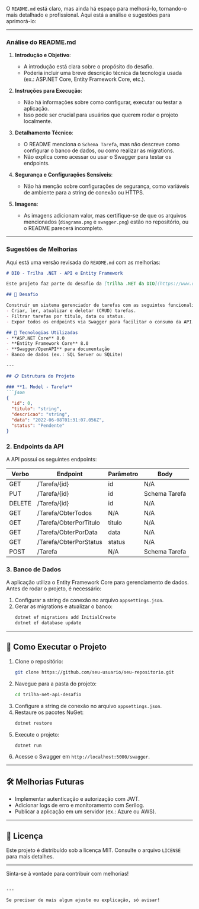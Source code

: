 O `README.md` está claro, mas ainda há espaço para melhorá-lo, tornando-o mais detalhado e profissional. Aqui está a análise e sugestões para aprimorá-lo:

---

### **Análise do README.md**

1. **Introdução e Objetivo**:
   - A introdução está clara sobre o propósito do desafio.
   - Poderia incluir uma breve descrição técnica da tecnologia usada (ex.: ASP.NET Core, Entity Framework Core, etc.).

2. **Instruções para Execução**:
   - Não há informações sobre como configurar, executar ou testar a aplicação.
   - Isso pode ser crucial para usuários que querem rodar o projeto localmente.

3. **Detalhamento Técnico**:
   - O README menciona o `Schema Tarefa`, mas não descreve como configurar o banco de dados, ou como realizar as migrations.
   - Não explica como acessar ou usar o Swagger para testar os endpoints.

4. **Segurança e Configurações Sensíveis**:
   - Não há menção sobre configurações de segurança, como variáveis de ambiente para a string de conexão ou HTTPS.

5. **Imagens**:
   - As imagens adicionam valor, mas certifique-se de que os arquivos mencionados (`diagrama.png` e `swagger.png`) estão no repositório, ou o README parecerá incompleto.

---

### **Sugestões de Melhorias**

Aqui está uma versão revisada do `README.md` com as melhorias:

```markdown
# DIO - Trilha .NET - API e Entity Framework

Este projeto faz parte do desafio da [trilha .NET da DIO](https://www.dio.me/), onde foi proposto o desenvolvimento de um sistema para gerenciamento de tarefas usando Web API e Entity Framework Core.

## 📝 Desafio

Construir um sistema gerenciador de tarefas com as seguintes funcionalidades:
- Criar, ler, atualizar e deletar (CRUD) tarefas.
- Filtrar tarefas por título, data ou status.
- Expor todos os endpoints via Swagger para facilitar o consumo da API.

## 🚀 Tecnologias Utilizadas
- **ASP.NET Core** 8.0
- **Entity Framework Core** 8.0
- **Swagger/OpenAPI** para documentação
- Banco de dados (ex.: SQL Server ou SQLite)

---

## 📋 Estrutura do Projeto

### **1. Model - Tarefa**
```json
{
  "id": 0,
  "titulo": "string",
  "descricao": "string",
  "data": "2022-06-08T01:31:07.056Z",
  "status": "Pendente"
}
```

### **2. Endpoints da API**
A API possui os seguintes endpoints:

| Verbo  | Endpoint                | Parâmetro | Body          |
|--------|-------------------------|-----------|---------------|
| GET    | /Tarefa/{id}            | id        | N/A           |
| PUT    | /Tarefa/{id}            | id        | Schema Tarefa |
| DELETE | /Tarefa/{id}            | id        | N/A           |
| GET    | /Tarefa/ObterTodos      | N/A       | N/A           |
| GET    | /Tarefa/ObterPorTitulo  | titulo    | N/A           |
| GET    | /Tarefa/ObterPorData    | data      | N/A           |
| GET    | /Tarefa/ObterPorStatus  | status    | N/A           |
| POST   | /Tarefa                 | N/A       | Schema Tarefa |

### **3. Banco de Dados**
A aplicação utiliza o Entity Framework Core para gerenciamento de dados. Antes de rodar o projeto, é necessário:
1. Configurar a string de conexão no arquivo `appsettings.json`.
2. Gerar as migrations e atualizar o banco:
   ```bash
   dotnet ef migrations add InitialCreate
   dotnet ef database update
   ```

---

## 🔧 Como Executar o Projeto

1. Clone o repositório:
   ```bash
   git clone https://github.com/seu-usuario/seu-repositorio.git
   ```
2. Navegue para a pasta do projeto:
   ```bash
   cd trilha-net-api-desafio
   ```
3. Configure a string de conexão no arquivo `appsettings.json`.
4. Restaure os pacotes NuGet:
   ```bash
   dotnet restore
   ```
5. Execute o projeto:
   ```bash
   dotnet run
   ```
6. Acesse o Swagger em `http://localhost:5000/swagger`.

---

## 🛠 Melhorias Futuras
- Implementar autenticação e autorização com JWT.
- Adicionar logs de erro e monitoramento com Serilog.
- Publicar a aplicação em um servidor (ex.: Azure ou AWS).

---

## 📜 Licença
Este projeto é distribuído sob a licença MIT. Consulte o arquivo `LICENSE` para mais detalhes.

---

Sinta-se à vontade para contribuir com melhorias!
```

---

Se precisar de mais algum ajuste ou explicação, só avisar!